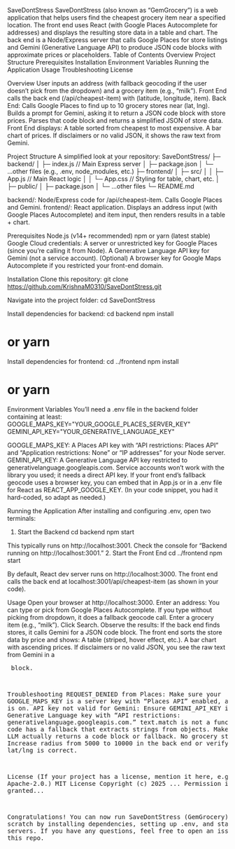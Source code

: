 SaveDontStress
SaveDontStress (also known as “GemGrocery”) is a web application that helps users find the cheapest grocery item near a specified location. The front end uses React (with Google Places Autocomplete for addresses) and displays the resulting store data in a table and chart. The back end is a Node/Express server that calls Google Places for store listings and Gemini (Generative Language API) to produce JSON code blocks with approximate prices or placeholders.
Table of Contents
Overview
Project Structure
Prerequisites
Installation
Environment Variables
Running the Application
Usage
Troubleshooting
License

Overview
User inputs an address (with fallback geocoding if the user doesn’t pick from the dropdown) and a grocery item (e.g., “milk”).
Front End calls the back end (/api/cheapest-item) with (latitude, longitude, item).
Back End:
Calls Google Places to find up to 10 grocery stores near (lat, lng).
Builds a prompt for Gemini, asking it to return a JSON code block with store prices.
Parses that code block and returns a simplified JSON of store data.
Front End displays:
A table sorted from cheapest to most expensive.
A bar chart of prices.
If disclaimers or no valid JSON, it shows the raw text from Gemini.

Project Structure
A simplified look at your repository:
SaveDontStress/
  ├─ backend/
  │   ├─ index.js          // Main Express server
  │   ├─ package.json
  │   └─ ...other files (e.g., .env, node_modules, etc.)
  ├─ frontend/
  │   ├─ src/
  │   │   ├─ App.js        // Main React logic
  │   │   └─ App.css       // Styling for table, chart, etc.
  │   ├─ public/
  │   ├─ package.json
  │   └─ ...other files
  └─ README.md

backend/: Node/Express code for /api/cheapest-item. Calls Google Places and Gemini.
frontend/: React application. Displays an address input (with Google Places Autocomplete) and item input, then renders results in a table + chart.

Prerequisites
Node.js (v14+ recommended)
npm or yarn (latest stable)
Google Cloud credentials:
A server or unrestricted key for Google Places (since you’re calling it from Node).
A Generative Language API key for Gemini (not a service account).
(Optional) A browser key for Google Maps Autocomplete if you restricted your front-end domain.

Installation
Clone this repository:
 git clone https://github.com/KrishnaM0310/SaveDontStress.git


Navigate into the project folder:
 cd SaveDontStress


Install dependencies for backend:
 cd backend
npm install
# or yarn


Install dependencies for frontend:
 cd ../frontend
npm install
# or yarn



Environment Variables
You’ll need a .env file in the backend folder containing at least:
GOOGLE_MAPS_KEY="YOUR_GOOGLE_PLACES_SERVER_KEY"
GEMINI_API_KEY="YOUR_GENERATIVE_LANGUAGE_KEY"

GOOGLE_MAPS_KEY: A Places API key with “API restrictions: Places API” and “Application restrictions: None” or “IP addresses” for your Node server.
GEMINI_API_KEY: A Generative Language API key restricted to generativelanguage.googleapis.com. Service accounts won’t work with the library you used; it needs a direct API key.
If your front end’s fallback geocode uses a browser key, you can embed that in App.js or in a .env file for React as REACT_APP_GOOGLE_KEY. (In your code snippet, you had it hard-coded, so adapt as needed.)

Running the Application
After installing and configuring .env, open two terminals:
1. Start the Backend
cd backend
npm start

This typically runs on http://localhost:3001.
Check the console for “Backend running on http://localhost:3001.”
2. Start the Front End
cd ../frontend
npm start

By default, React dev server runs on http://localhost:3000.
The front end calls the back end at localhost:3001/api/cheapest-item (as shown in your code).

Usage
Open your browser at http://localhost:3000.
Enter an address:
You can type or pick from Google Places Autocomplete.
If you type without picking from dropdown, it does a fallback geocode call.
Enter a grocery item (e.g., “milk”).
Click Search.
Observe the results:
If the back end finds stores, it calls Gemini for a JSON code block.
The front end sorts the store data by price and shows:
A table (striped, hover effect, etc.).
A bar chart with ascending prices.
If disclaimers or no valid JSON, you see the raw text from Gemini in a <pre> block.

Troubleshooting
REQUEST_DENIED from Places: Make sure your GOOGLE_MAPS_KEY is a server key with “Places API” enabled, and billing is on.
API key not valid for Gemini: Ensure GEMINI_API_KEY is a Generative Language key with “API restrictions: generativelanguage.googleapis.com.”
text.match is not a function: Your code has a fallback that extracts strings from objects. Make sure the LLM actually returns a code block or fallback.
No grocery stores found: Increase radius from 5000 to 10000 in the back end or verify your lat/lng is correct.

License
(If your project has a license, mention it here, e.g. MIT or Apache-2.0.)
MIT License
Copyright (c) 2025 ...
Permission is hereby granted...


Congratulations! You can now run SaveDontStress (GemGrocery) from scratch by installing dependencies, setting up .env, and starting both servers. If you have any questions, feel free to open an issue or PR on this repo.
